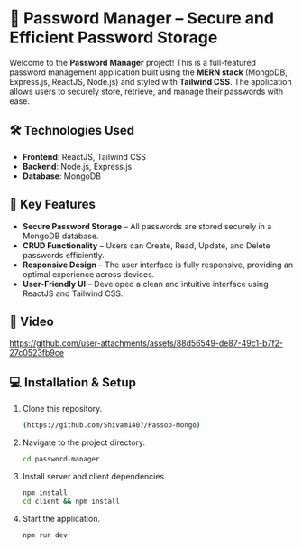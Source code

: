 # 🔐 Password Manager – Secure and Efficient Password Storage

Welcome to the **Password Manager** project! This is a full-featured password management application built using the **MERN stack** (MongoDB, Express.js, ReactJS, Node.js) and styled with **Tailwind CSS**. The application allows users to securely store, retrieve, and manage their passwords with ease.

## 🛠️ Technologies Used
- **Frontend**: ReactJS, Tailwind CSS
- **Backend**: Node.js, Express.js
- **Database**: MongoDB

## 🎯 Key Features
- **Secure Password Storage** – All passwords are stored securely in a MongoDB database.
- **CRUD Functionality** – Users can Create, Read, Update, and Delete passwords efficiently.
- **Responsive Design** – The user interface is fully responsive, providing an optimal experience across devices.
- **User-Friendly UI** – Developed a clean and intuitive interface using ReactJS and Tailwind CSS.

## 📸 Video 

https://github.com/user-attachments/assets/88d56549-de87-49c1-b7f2-27c0523fb9ce





## 💻 Installation & Setup
1. Clone this repository.
   ```bash
   (https://github.com/Shivam1407/Passop-Mongo)
2. Navigate to the project directory.
    ```bash
    cd password-manager
3. Install server and client dependencies.
    ```bash
    npm install
    cd client && npm install
4. Start the application.
   ```bash
   npm run dev

